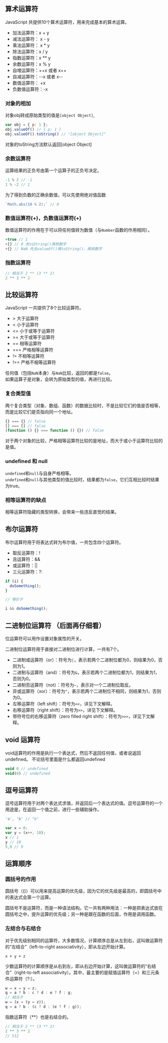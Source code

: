 ## 算术运算符
JavaScript 共提供10个算术运算符，用来完成基本的算术运算。

- 加法运算符：x + y
- 减法运算符： x - y
- 乘法运算符： x * y
- 除法运算符：x / y
- 指数运算符：x ** y
- 余数运算符：x % y
- 自增运算符：++x 或者 x++
- 自减运算符：--x 或者 x--
- 数值运算符： +x
- 负数值运算符：-x
### 对象的相加
对象obj转成原始类型的值是`[object Object]`,
 ```js
 var obj = { p: 1 };
 obj.valueOf() // { p: 1 }
 obj.valueOf().toString() // "[object Object]"
 ```
 对象的toString方法默认返回\[object Object]
### 余数运算符
运算结果的正负号由第一个运算子的正负号决定。
```js
-1 % 2 // -1
1 % -2 // 1
```
为了得到负数的正确余数值，可以先使用绝对值函数
```js
`Math.abs(10 % 2);` // 0
```
### 数值运算符(+)，负数值运算符(+)
数值运算符的作用在于可以将任何值转为数值（与`Number`函数的作用相同）。
```js
+true // 1
+[] // 0 先toString()再转数字
+{} // NaN 先去valueOf()再toString()，再转数字
```
### 指数运算符
```js
// 相当于 2 ** (3 ** 2)
2 ** 3 ** 2
```
## 比较运算符
JavaScript 一共提供了8个比较运算符。

- \> 大于运算符
- < 小于运算符
- <= 小于或等于运算符
- \>= 大于或等于运算符
- == 相等运算符
- === 严格相等运算符
- != 不相等运算符
- !== 严格不相等运算符

任何值（包括`NaN`本身）与`NaN`比较，返回的都是`false`。<br/>
如果运算子是对象，会转为原始类型的值，再进行比较。
### 复合类型值
两个复合类型（对象、数组、函数）的数据比较时，不是比较它们的值是否相等，而是比较它们是否指向同一个地址。
```js
{} === {} // false
[] === [] // false
(function () {} === function () {}) // false
```
对于两个对象的比较，严格相等运算符比较的是地址，而大于或小于运算符比较的是值。
### undefined 和 null
`undefined`和`null`与自身严格相等。<br/>
`undefined`和`null`与其他类型的值比较时，结果都为`false`，它们互相比较时结果为true。
### 相等运算符的缺点
相等运算符隐藏的类型转换，会带来一些违反直觉的结果。

## 布尔运算符
布尔运算符用于将表达式转为布尔值，一共包含四个运算符。

- 取反运算符：!
- 且运算符：&&
- 或运算符：||
- 三元运算符：?:
```js
if (i) {
  doSomething();
}

// 等价于

i && doSomething();
```



## 二进制位运算符 （后面再仔细看）
位运算符可以用作设置对象属性的开关。

二进制位运算符用于直接对二进制位进行计算，一共有7个。

- 二进制或运算符（or）：符号为`|`，表示若两个二进制位都为0，则结果为0，否则为1。
- 二进制与运算符（and）：符号为`&`，表示若两个二进制位都为1，则结果为1，否则为0。
- 二进制否运算符（not）：符号为`~`，表示对一个二进制位取反。
- 异或运算符（xor）：符号为`^`，表示若两个二进制位不相同，则结果为1，否则为0。
- 左移运算符（left shift）：符号为`<<`，详见下文解释。
- 右移运算符（right shift）：符号为`>>`，详见下文解释。
- 带符号位的右移运算符（zero filled right shift）：符号为`>>>`，详见下文解释。

## void 运算符
void运算符的作用是执行一个表达式，然后不返回任何值，或者说返回undefined。
不论括号里面是什么都返回undefined
```js
void 0 // undefined
void(0) // undefined
```
## 逗号运算符
逗号运算符用于对两个表达式求值，并返回后一个表达式的值。逗号运算符的一个用途是，在返回一个值之前，进行一些辅助操作。

```js
'a', 'b' // "b"

var x = 0;
var y = (x++, 10);
x // 1
y // 10
5,9 // 9
```
## 运算顺序
### 圆括号的作用
圆括号（()）可以用来提高运算的优先级，因为它的优先级是最高的，即圆括号中的表达式会第一个运算。

圆括号不是运算符，而是一种语法结构。它一共有两种用法：一种是把表达式放在圆括号之中，提升运算的优先级；另一种是跟在函数的后面，作用是调用函数。
### 左结合与右结合
对于优先级别相同的运算符，大多数情况，计算顺序总是从左到右，这叫做运算符的“左结合”（left-to-right associativity），即从左边开始计算。
```
x + y + z
```
少数运算符的计算顺序是从右到左，即从右边开始计算，这叫做运算符的“右结合”（right-to-left associativity）。其中，最主要的是赋值运算符（=）和三元条件运算符（?:）。
```js
w = x = y = z;
q = a ? b : c ? d : e ? f : g;
// 相当于
w = (x = (y = z));
q = a ? b : (c ? d : (e ? f : g));
```
指数运算符（**）也是右结合的。
```js
// 相当于 2 ** (3 ** 2)
2 ** 3 ** 2
// 512
```
